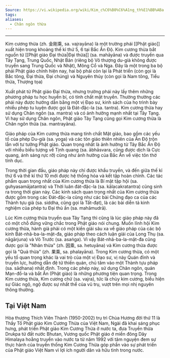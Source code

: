 ```yaml
---
Source: https://vi.wikipedia.org/wiki/Kim_c%C6%B0%C6%A1ng_th%E1%BB%ABa
tags: 
aliases:
  - Chân ngôn thừa
---
```

---
Kim cương thừa (zh. 金剛乘, sa. vajrayāna) là một trường phái [[Phật giáo]] xuất hiện trong khoảng thế kỉ thứ 5, 6 tại Bắc Ấn Độ. Kim cương thừa bắt nguồn từ [[Phật giáo Đại thừa|Đại thừa]] (sa. mahāyāna) và được truyền qua Tây Tạng, Trung Quốc, Nhật Bản (riêng bộ Vô thượng du-già không được truyền sang Trung Quốc và Nhật), Mông Cổ và Nga. Đây là một trong ba bộ phái Phật giáo chính hiện nay, hai bộ phái còn lại là Phát triển (còn gọi là Bắc tông, Đại thừa, Đại chúng) và Nguyên thủy (còn gọi là Nam tông, Tiểu thừa, Thượng tọa)

Xuất phát từ Phật giáo Đại thừa, nhưng trường phái này lấy thêm những phương pháp tu học huyền bí, có tính chất mật truyền. Thường thường các phái này được hướng dẫn bằng một vị Đạo sư, kinh sách của họ trình bày nhiều phép tu luyện được gọi là Đát-đặc-la (sa. tantra). Kim cương thừa hay sử dụng Chân ngôn (sa. mantra) và có ảnh hưởng mạnh nhất tại Tây Tạng. Vì hay sử dụng Chân ngôn, Phật giáo Tây Tạng cũng gọi Kim cương thừa là Chân ngôn thừa (sa. mantrayāna).

Giáo pháp của Kim cương thừa mang tính chất Mật giáo, bao gồm các yếu tố của phép Du-già (sa. yoga) và các tôn giáo thiên nhiên của Ấn Độ trộn lẫn với tư tưởng Phật giáo. Quan trọng nhất là ảnh hưởng từ Tây Bắc Ấn Độ với nhiều biểu tượng về Tịnh quang (sa. ābhāsvara, cũng được dịch là Cực quang, ánh sáng rực rỡ) cũng như ảnh hưởng của Bắc Ấn về việc tôn thờ tính dục.

Trong thời gian đầu, giáo pháp này chỉ được khẩu truyền, và đến giữa thế kỉ thứ 6 và thế kỉ thứ 10 mới được hệ thống hóa và kết tập hoàn chỉnh. Các tác phẩm quan trọng nhất của Kim cương thừa là Bí mật tập hội (sa. guhyasamājatantra) và Thời luân đát-đặc-la (sa. kālacakratantra) cũng sinh ra trong thời gian này. Các kinh sách quan trọng nhất của Kim cương thừa được gồm trong các Đát-đặc-la cũng như các bài Chứng đạo ca của các Thành tựu giả (sa. siddha, cũng gọi là Tất-đạt), là các bài diễn tả kinh nghiệm của phép tu Đại thủ ấn (sa. mahāmudrā).

Lúc Kim cương thừa truyền qua Tây Tạng thì cũng là lúc giáo pháp này đã có một chỗ đứng vững chắc trong Phật giáo nói chung. Muốn lĩnh hội Kim cương thừa, hành giả phải có một kiến giải sâu xa về giáo pháp của các bộ kinh Bát-nhã-ba-la-mật-đa, giáo pháp theo cách luận giải của Long Thụ (sa. nāgārjuna) và Vô Trước (sa. asaṅga). Vì vậy Bát-nhã-ba-la-mật-đa cũng được gọi là "Nhân thừa" (zh. 因乘, sa. hetuyāna) và Kim cương thừa được gọi là "Quả thừa" (zh. 果乘, sa. phalayāna). Trong Kim cương thừa, có một yếu tố quan trọng khác là vai trò của một vị Đạo sư, vị này Quán đỉnh và truyền lực, hướng dẫn đệ tử thiền quán, chú tâm vào một Thành tựu pháp (sa. sādhana) nhất định. Trong các phép này, sử dụng Chân ngôn, quán Mạn-đồ-la và bắt Ấn (Phật giáo) là những phương tiện quan trọng. Trong Kim cương thừa, Kim cương chử (sa. vajra), tức là chùy kim cương, biểu hiện sự Giác ngộ, ngộ được sự nhất thể của vũ trụ, vượt trên mọi nhị nguyên thông thường.

## Tại Việt Nam

Hòa thượng Thích Viên Thành (1950-2002) trụ trì Chùa Hương đời thứ 11 là Thầy Tổ Phật giáo Kim Cương Thừa của Việt Nam, Ngài đã khai sáng phục hưng, phát triển Phật giáo Kim Cương Thừa ở nước ta, đưa Truyền thừa Drukpa từ đất nước Bhutan, Vương quốc Phật giáo ở miền đông Dãy Himalaya hoằng truyền vào nước ta từ năm 1992 với tâm nguyện đem sự thực hành của truyền thống Kim Cương Thừa góp phần vào sự phát triển của Phật giáo Việt Nam vì lợi ích người dân và hữu tình trong nước.